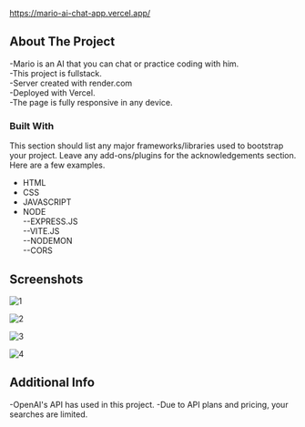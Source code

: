https://mario-ai-chat-app.vercel.app/

## About The Project
-Mario is an AI that you can chat or practice coding with him.<br>
-This project is fullstack.<br>
-Server created with render.com<br>
-Deployed with Vercel.<br>
-The page is fully responsive in any device.<br>

### Built With

This section should list any major frameworks/libraries used to bootstrap your project. Leave any add-ons/plugins for the acknowledgements section. Here are a few examples.

* HTML
* CSS
* JAVASCRIPT
* NODE<br>
   --EXPRESS.JS<br>
   --VITE.JS<br>
   --NODEMON<br>
   --CORS<br>


## Screenshots

![1](https://user-images.githubusercontent.com/117005904/222214373-dcff754e-3bcd-4cda-90bf-760d423f205f.jpg)


![2](https://user-images.githubusercontent.com/117005904/222214396-74f462b5-9832-4bc5-bb00-6546d2ac8cb0.jpg)


![3](https://user-images.githubusercontent.com/117005904/222214442-86d8029f-9faa-46e9-9d2f-be2d75e5b412.jpg)


![4](https://user-images.githubusercontent.com/117005904/222214454-8bf0beb2-341f-474e-9811-9a871747a4d0.jpg)


## Additional Info
-OpenAI's API has used in this project.
-Due to API plans and pricing, your searches are limited.



